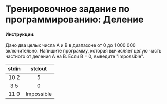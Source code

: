 # Тренировочное задание по программированию: Деление

#### Инструкции:
Дано два целых числа A и B в диапазоне от 0 до 1 000 000 включительно. Напишите программу, которая вычисляет целую часть частного от деления A на B.
Если B = 0, выведите "Impossible".

|stdin |stdout |
|:----:|:-----:|
| 10 2  | 5 |
| 3 5  | 0 |
| 11 0 | Impossible |